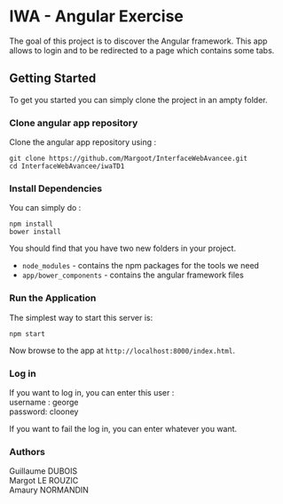 # IWA - Angular Exercise

The goal of this project is to discover the Angular framework. This app allows to login and to be redirected to a page which contains some tabs.

## Getting Started

To get you started you can simply clone the project in an ampty folder.

### Clone angular app repository

Clone the angular app repository using :

```
git clone https://github.com/Margoot/InterfaceWebAvancee.git
cd InterfaceWebAvancee/iwaTD1
```

### Install Dependencies

You can simply do :
```
npm install
bower install
```

You should find that you have two new folders in your project.

* `node_modules` - contains the npm packages for the tools we need
* `app/bower_components` - contains the angular framework files

### Run the Application

The simplest way to start
this server is:

```
npm start
```

Now browse to the app at `http://localhost:8000/index.html`.

### Log in
If you want to log in, you can enter this user : <br>
username : george <br>
password: clooney <br>

If you want to fail the log in, you can enter whatever you want.

### Authors 
Guillaume DUBOIS <br>
Margot LE ROUZIC <br>
Amaury NORMANDIN
